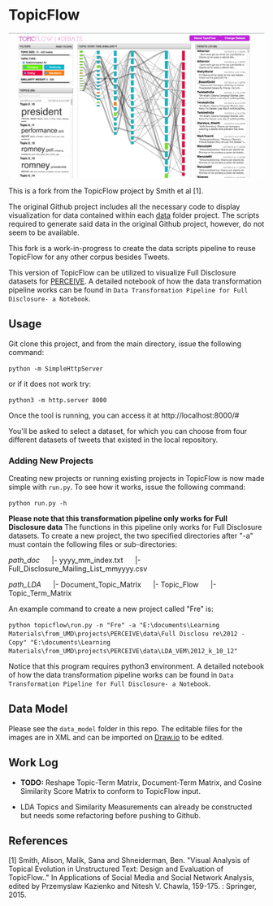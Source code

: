 # TopicFlow

![topicflow_interface_not_loaded](doc/topicflow_interface.png)

This is a fork from the TopicFlow project by Smith et al [1].

The original Github project includes all the necessary code to display visualization for data contained within each [data](https://github.com/sailuh/topicflow/tree/master/data) folder project. The scripts required to generate said data in the original Github project, however, do not seem to be available.

This fork is a work-in-progress to create the data scripts pipeline to reuse TopicFlow for any other corpus besides Tweets.

This version of TopicFlow can be utilized to visualize Full Disclosure datasets for [PERCEIVE](https://github.com/sailuh/perceive). A detailed notebook of how the data transformation pipeline works can be found in `Data Transformation Pipeline for Full Disclosure- a Notebook`.

## Usage

Git clone this project, and from the main directory, issue the following command:

`python -m SimpleHttpServer`

or if it does not work try:

`python3 -m http.server 8000`

Once the tool is running, you can access it at http://localhost:8000/#

You'll be asked to select a dataset, for which you can choose from four different datasets of tweets that existed in the local repository.

### Adding New Projects
Creating new projects or running existing projects in TopicFlow is now made simple with `run.py`. To see how it works, issue the following command:

`python run.py -h`

**Please note that this transformation pipeline only works for Full Disclosure data**
The functions in this pipeline only works for Full Disclosure datasets. To create a new project, the two specified directories after "-a" must contain the following files or sub-directories:


*path_doc*
&nbsp;&nbsp;&nbsp;&nbsp; |- yyyy_mm_index.txt
&nbsp;&nbsp;&nbsp;&nbsp; |- Full_Disclosure_Mailing_List_mmyyyy.csv

*path_LDA*
&nbsp;&nbsp;&nbsp;&nbsp; |- Document_Topic_Matrix
&nbsp;&nbsp;&nbsp;&nbsp; |- Topic_Flow
&nbsp;&nbsp;&nbsp;&nbsp; |- Topic_Term_Matrix

An example command to create a new project called "Fre" is:

`python topicflow\run.py -n "Fre" -a "E:\documents\Learning Materials\from_UMD\projects\PERCEIVE\data\Full Disclosu re\2012 - Copy" "E:\documents\Learning Materials\from_UMD\projects\PERCEIVE\data\LDA_VEM\2012_k_10_12"`

Notice that this program requires python3 environment. A detailed notebook of how the data transformation pipeline works can be found in `Data Transformation Pipeline for Full Disclosure- a Notebook`.

## Data Model

Please see the `data_model` folder in this repo. The editable files for the images are in XML and can be imported on [Draw.io](http://draw.io) to be edited.


## Work Log

 * **TODO:** Reshape Topic-Term Matrix, Document-Term Matrix, and Cosine Similarity Score Matrix to conform to TopicFlow input.

 * LDA Topics and Similarity Measurements can already be constructed but needs some refactoring before pushing to Github.



## References

[1] Smith, Alison, Malik, Sana and Shneiderman, Ben. "Visual Analysis of Topical Evolution in Unstructured Text: Design and Evaluation of TopicFlow.." In Applications of Social Media and Social Network Analysis, edited by Przemyslaw Kazienko and Nitesh V. Chawla, 159-175. : Springer, 2015.
